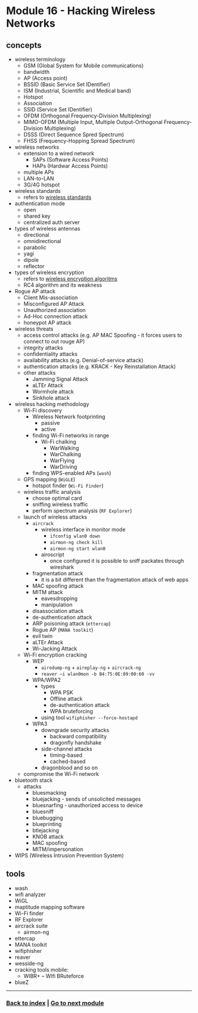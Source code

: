 # Module 16 - Hacking Wireless Networks

## concepts
- wireless terminology 
    - GSM (Global System for Mobile communications)
    - bandwidth
    - AP (Access point)
    - BSSID (Basic Service Set IDentifier)
    - ISM (Industrial, Scientific and Medical band)
    - Hotspot
    - Association
    - SSID (Service Set IDentifier)
    - OFDM (Orthogonal Frequency-Division Multiplexing)
    - MIMO-OFDM (Multiple Input, Multiple Output-Orthogonal Frequency-Division Multiplexing)
    - DSSS (Direct Sequence Spred Spectrum)
    - FHSS (Frequency-Hopping Spread Spectrum)
- wireless networks
    - extension to a wired network
        - SAPs (Software Access Points)
        - HAPs (Hardwar Access Points)
    - multiple APs
    - LAN-to-LAN 
    - 3G/4G hotspot
- wireless standards
    - refers to [wireless standards](../extra/wireless_standards.md)
- authentication mode
    - open
    - shared key
    - centralized auth server
- types of wireless antennas
    - directional
    - omnidirectional
    - parabolic
    - yagi
    - dipole
    - reflector
- types of wireless encryption
    - refers to [wireless encryption algoritms](../extra/wireless_encryption.md)
    - RC4 algorithm and its weakness
- Rogue AP attack
    - Client Mis-association
    - Misconfigured AP Attack
    - Unauthorized association
    - Ad-Hoc connection attack
    - honeypot AP attack
- wireless threats
    - access control attacks (e.g. AP MAC Spoofing - it forces users to connect to out rouge AP)
    - integrity attacks
    - confidentiality attacks
    - availability attacks (e.g. Denial-of-service attack)
    - authentication attacks (e.g. KRACK - Key Reinstallation Attack)
    - other attacks
        - Jamming Signal Attack
        - aLTEr Attack
        - Wormhole attack
        - Sinkhole attack
- wireless hacking methodology
    - Wi-Fi discovery
        - Wireless Network footprinting
            - passive
            - active
        - finding Wi-Fi networks in range
            - Wi-Fi chalking
                - WarWalking
                - WarChalking
                - WarFlying
                - WarDriving
        - finding WPS-enabled APs (`wash`)
    - GPS mapping (`WiGLE`)
        - hotspot finder (`Wi-Fi Finder`)
    - wireless traffic analysis
        - choose optimal card
        - sniffing wireless traffic
        - perform spectrum analysis (`RF Explorer`)
    - launch of wireless attacks
        - `aircrack`
            - wireless interface in monitor mode
                - `ifconfig wlan0 down`
                - `airmon-ng check kill`
                - `airmon-ng start wlan0`
            - airoscript
                - once configured it is possible to sniff packates through wireshark
        - fragmentation attack
            - it is a bit different than the fragmentation attack of web apps
        - MAC spoofing attack
        - MITM attack
            - eavesdropping
            - manipulation
        - disassociation attack
        - de-authentication attack
        - ARP poisoning attack (`ettercap`)
        - Rogue AP (`MANA toolkit`)
        - evil twin
        - aLTEr Attack
        - Wi-Jacking Attack 
    - Wi-Fi encryption cracking
        - WEP 
            - `airodump-ng` + `aireplay-ng` + `aircrack-ng`
            - `reaver –i wlan0mon -b B4:75:0E:89:00:60 -vv `
        - WPA/WPA2
            - types
                - WPA PSK
                - Offline attack
                - de-authentication attack
                - WPA bruteforcing
            - using tool `wifiphisher --force-hostapd`
        - WPA3 
            - downgrade security attacks
                - backward compatibility
                - dragonfly handshake
            - side-channel attacks
                - timing-based
                - cached-based
            - dragonblood and so on
    - compromise the Wi-Fi network
- bluetooth stack
    - attacks
        - bluesmacking
        - bluejacking - sends of unsolicited messages
        - bluesnarfing - unauthorized access to device
        - bluesniff
        - bluebugging
        - blueprinting
        - btlejacking
        - KNOB attack
        - MAC spoofing
        - MITM/impersonation
- WIPS (Wireless Intrusion Prevention System)

## tools
- wash
- wifi analyzer
- WiGL
- maptitude mapping software
- Wi-Fi finder
- RF Explorer 
- aircrack suite
    - airmon-ng
- ettercap
- MANA toolkit
- wifiphisher
- reaver
- wesside-ng
- cracking tools mobile:
    - WIBR+ – WIfi BRuteforce 
- blueZ

---
### [Back to index](../README.md) | [Go to next module](17.md)